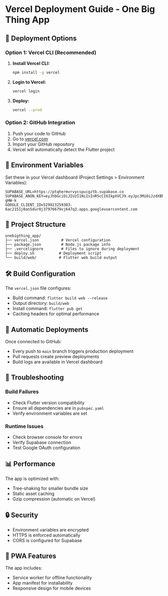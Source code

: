 # Vercel Deployment Guide - One Big Thing App

## 🚀 Deployment Options

### Option 1: Vercel CLI (Recommended)

1. **Install Vercel CLI:**
   ```bash
   npm install -g vercel
   ```

2. **Login to Vercel:**
   ```bash
   vercel login
   ```

3. **Deploy:**
   ```bash
   vercel --prod
   ```

### Option 2: GitHub Integration

1. Push your code to GitHub
2. Go to [vercel.com](https://vercel.com)
3. Import your GitHub repository
4. Vercel will automatically detect the Flutter project

## 🔧 Environment Variables

Set these in your Vercel dashboard (Project Settings > Environment Variables):

```
SUPABASE_URL=https://ptqhermvrvycspucgztb.supabase.co
SUPABASE_ANON_KEY=eyJhbGciOiJIUzI1NiIsInR5cCI6IkpXVCJ9.eyJpc3MiOiJzdXBhYmFzZSIsInJlZiI6InB0cWhlcm12cnZ5Y3NwdWNnenRiIiwicm9sZSI6ImFub24iLCJpYXQiOjE3NTkyNTc3MjYsImV4cCI6MjA3NDgzMzcyNn0.WldxvPwACjSZKfxlXBsgIa9jQB8CC9bAcV8kW-gHW-k
GOOGLE_CLIENT_ID=529923259303-6ac2151j0an5dur0j37976679vj647q3.apps.googleusercontent.com
```

## 📁 Project Structure

```
onebigthing_app/
├── vercel.json          # Vercel configuration
├── package.json         # Node.js package info
├── .vercelignore        # Files to ignore during deployment
├── deploy.sh           # Deployment script
└── build/web/          # Flutter web build output
```

## 🛠️ Build Configuration

The `vercel.json` file configures:
- Build command: `flutter build web --release`
- Output directory: `build/web`
- Install command: `flutter pub get`
- Caching headers for optimal performance

## 🔄 Automatic Deployments

Once connected to GitHub:
- Every push to `main` branch triggers production deployment
- Pull requests create preview deployments
- Build logs are available in Vercel dashboard

## 🐛 Troubleshooting

### Build Failures
- Check Flutter version compatibility
- Ensure all dependencies are in `pubspec.yaml`
- Verify environment variables are set

### Runtime Issues
- Check browser console for errors
- Verify Supabase connection
- Test Google OAuth configuration

## 📊 Performance

The app is optimized with:
- Tree-shaking for smaller bundle size
- Static asset caching
- Gzip compression (automatic on Vercel)

## 🔒 Security

- Environment variables are encrypted
- HTTPS is enforced automatically
- CORS is configured for Supabase

## 📱 PWA Features

The app includes:
- Service worker for offline functionality
- App manifest for installability
- Responsive design for mobile devices

